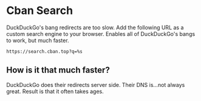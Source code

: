 # Cban Search

DuckDuckGo's bang redirects are too slow. Add the following URL as a custom search engine to your browser. Enables all of DuckDuckGo's bangs to work, but much faster.

```
https://search.cban.top?q=%s
```

## How is it that much faster?

DuckDuckGo does their redirects server side. Their DNS is...not always great. Result is that it often takes ages.
